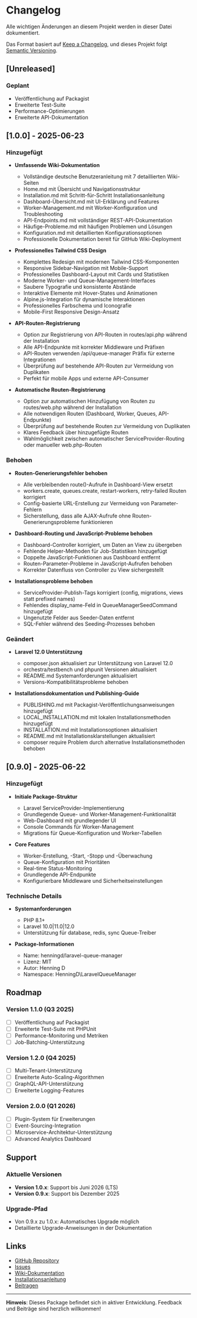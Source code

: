# Changelog

Alle wichtigen Änderungen an diesem Projekt werden in dieser Datei dokumentiert.

Das Format basiert auf [Keep a Changelog](https://keepachangelog.com/de/1.0.0/),
und dieses Projekt folgt [Semantic Versioning](https://semver.org/spec/v2.0.0.html).

## [Unreleased]

### Geplant
- Veröffentlichung auf Packagist
- Erweiterte Test-Suite
- Performance-Optimierungen
- Erweiterte API-Dokumentation

## [1.0.0] - 2025-06-23

### Hinzugefügt
- **Umfassende Wiki-Dokumentation**
  - Vollständige deutsche Benutzeranleitung mit 7 detaillierten Wiki-Seiten
  - Home.md mit Übersicht und Navigationsstruktur
  - Installation.md mit Schritt-für-Schritt Installationsanleitung
  - Dashboard-Übersicht.md mit UI-Erklärung und Features
  - Worker-Management.md mit Worker-Konfiguration und Troubleshooting
  - API-Endpoints.md mit vollständiger REST-API-Dokumentation
  - Häufige-Probleme.md mit häufigen Problemen und Lösungen
  - Konfiguration.md mit detaillierten Konfigurationsoptionen
  - Professionelle Dokumentation bereit für GitHub Wiki-Deployment

- **Professionelles Tailwind CSS Design**
  - Komplettes Redesign mit modernen Tailwind CSS-Komponenten
  - Responsive Sidebar-Navigation mit Mobile-Support
  - Professionelles Dashboard-Layout mit Cards und Statistiken
  - Moderne Worker- und Queue-Management-Interfaces
  - Saubere Typografie und konsistente Abstände
  - Interaktive Elemente mit Hover-States und Animationen
  - Alpine.js-Integration für dynamische Interaktionen
  - Professionelles Farbschema und Iconografie
  - Mobile-First Responsive Design-Ansatz

- **API-Routen-Registrierung**
  - Option zur Registrierung von API-Routen in routes/api.php während der Installation
  - Alle API-Endpunkte mit korrekter Middleware und Präfixen
  - API-Routen verwenden /api/queue-manager Präfix für externe Integrationen
  - Überprüfung auf bestehende API-Routen zur Vermeidung von Duplikaten
  - Perfekt für mobile Apps und externe API-Consumer

- **Automatische Routen-Registrierung**
  - Option zur automatischen Hinzufügung von Routen zu routes/web.php während der Installation
  - Alle notwendigen Routen (Dashboard, Worker, Queues, API-Endpunkte)
  - Überprüfung auf bestehende Routen zur Vermeidung von Duplikaten
  - Klares Feedback über hinzugefügte Routen
  - Wahlmöglichkeit zwischen automatischer ServiceProvider-Routing oder manueller web.php-Routen

### Behoben
- **Routen-Generierungsfehler behoben**
  - Alle verbleibenden route()-Aufrufe in Dashboard-View ersetzt
  - workers.create, queues.create, restart-workers, retry-failed Routen korrigiert
  - Config-basierte URL-Erstellung zur Vermeidung von Parameter-Fehlern
  - Sicherstellung, dass alle AJAX-Aufrufe ohne Routen-Generierungsprobleme funktionieren

- **Dashboard-Routing und JavaScript-Probleme behoben**
  - Dashboard-Controller korrigiert, um Daten an View zu übergeben
  - Fehlende Helper-Methoden für Job-Statistiken hinzugefügt
  - Doppelte JavaScript-Funktionen aus Dashboard entfernt
  - Routen-Parameter-Probleme in JavaScript-Aufrufen behoben
  - Korrekter Datenfluss von Controller zu View sichergestellt

- **Installationsprobleme behoben**
  - ServiceProvider-Publish-Tags korrigiert (config, migrations, views statt prefixed names)
  - Fehlendes display_name-Feld in QueueManagerSeedCommand hinzugefügt
  - Ungenutzte Felder aus Seeder-Daten entfernt
  - SQL-Fehler während des Seeding-Prozesses behoben

### Geändert
- **Laravel 12.0 Unterstützung**
  - composer.json aktualisiert zur Unterstützung von Laravel 12.0
  - orchestra/testbench und phpunit Versionen aktualisiert
  - README.md Systemanforderungen aktualisiert
  - Versions-Kompatibilitätsprobleme behoben

- **Installationsdokumentation und Publishing-Guide**
  - PUBLISHING.md mit Packagist-Veröffentlichungsanweisungen hinzugefügt
  - LOCAL_INSTALLATION.md mit lokalen Installationsmethoden hinzugefügt
  - INSTALLATION.md mit Installationsoptionen aktualisiert
  - README.md mit Installationsklarstellungen aktualisiert
  - composer require Problem durch alternative Installationsmethoden behoben

## [0.9.0] - 2025-06-22

### Hinzugefügt
- **Initiale Package-Struktur**
  - Laravel ServiceProvider-Implementierung
  - Grundlegende Queue- und Worker-Management-Funktionalität
  - Web-Dashboard mit grundlegender UI
  - Console Commands für Worker-Management
  - Migrations für Queue-Konfiguration und Worker-Tabellen

- **Core Features**
  - Worker-Erstellung, -Start, -Stopp und -Überwachung
  - Queue-Konfiguration mit Prioritäten
  - Real-time Status-Monitoring
  - Grundlegende API-Endpunkte
  - Konfigurierbare Middleware und Sicherheitseinstellungen

### Technische Details
- **Systemanforderungen**
  - PHP 8.1+
  - Laravel 10.0|11.0|12.0
  - Unterstützung für database, redis, sync Queue-Treiber

- **Package-Informationen**
  - Name: henningd/laravel-queue-manager
  - Lizenz: MIT
  - Autor: Henning D
  - Namespace: HenningD\LaravelQueueManager

## Roadmap

### Version 1.1.0 (Q3 2025)
- [ ] Veröffentlichung auf Packagist
- [ ] Erweiterte Test-Suite mit PHPUnit
- [ ] Performance-Monitoring und Metriken
- [ ] Job-Batching-Unterstützung

### Version 1.2.0 (Q4 2025)
- [ ] Multi-Tenant-Unterstützung
- [ ] Erweiterte Auto-Scaling-Algorithmen
- [ ] GraphQL-API-Unterstützung
- [ ] Erweiterte Logging-Features

### Version 2.0.0 (Q1 2026)
- [ ] Plugin-System für Erweiterungen
- [ ] Event-Sourcing-Integration
- [ ] Microservice-Architektur-Unterstützung
- [ ] Advanced Analytics Dashboard

## Support

### Aktuelle Versionen
- **Version 1.0.x**: Support bis Juni 2026 (LTS)
- **Version 0.9.x**: Support bis Dezember 2025

### Upgrade-Pfad
- Von 0.9.x zu 1.0.x: Automatisches Upgrade möglich
- Detaillierte Upgrade-Anweisungen in der Dokumentation

## Links

- [GitHub Repository](https://github.com/henningd/laravel-queue-manager)
- [Issues](https://github.com/henningd/laravel-queue-manager/issues)
- [Wiki-Dokumentation](https://github.com/henningd/laravel-queue-manager/wiki)
- [Installationsanleitung](INSTALLATION.md)
- [Beitragen](docs/wiki/Beitragen.md)

---

**Hinweis**: Dieses Package befindet sich in aktiver Entwicklung. Feedback und Beiträge sind herzlich willkommen!